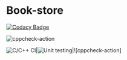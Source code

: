 # Book-store

[![Codacy Badge](https://api.codacy.com/project/badge/Grade/0cc033596d4f43abb80641a96deaf36b)](https://app.codacy.com/gh/99002763/Book-store?utm_source=github.com&utm_medium=referral&utm_content=99002763/Book-store&utm_campaign=Badge_Grade)

![cppcheck-action](https://github.com/99002763/Book-store/workflows/cppcheck-action/badge.svg)


![C/C++ CI](https://github.com/stepin654321/MiniProject_Template/workflows/C/C++%20CI/badge.svg)|![Unit testing](https://github.com/stepin654321/MiniProject_Template/workflows/Unit%20testing/badge.svg)|![cppcheck-action]
